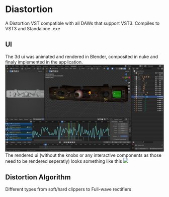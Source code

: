 # Diastortion

A Distortion VST compatible with all DAWs that support VST3. Compiles to VST3 and Standalone .exe

## UI
The 3d ui was animated and rendered in Blender, composited in nuke and finaly implemented in the application.
<img src="imgs/BlenShowcase_00.PNG">
<br>
The rendered ui (without the knobs or any interactive components as those need to be rendered seperatly) looks something like this
<img src="imgs/render_01.gif">

## Distortion Algorithm
Different types from soft/hard clippers to Full-wave rectifiers